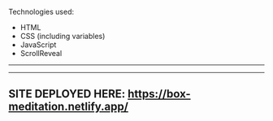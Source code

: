 Technologies used: 
- HTML
- CSS (including variables)
- JavaScript
- ScrollReveal
------------

------------
SITE DEPLOYED HERE: https://box-meditation.netlify.app/
------------
